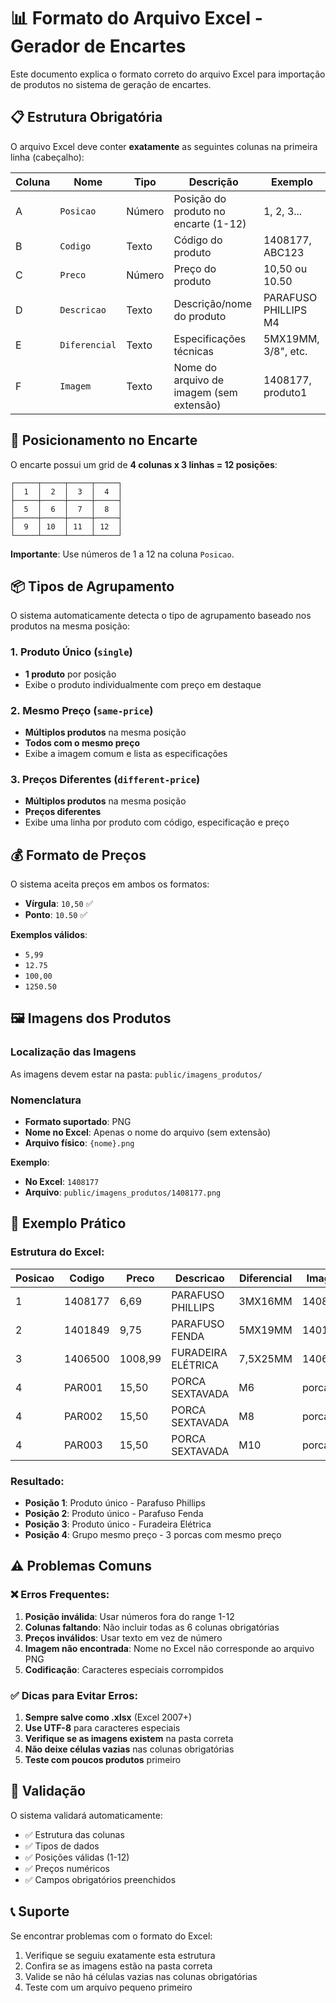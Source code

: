 # 📊 Formato do Arquivo Excel - Gerador de Encartes

Este documento explica o formato correto do arquivo Excel para importação de produtos no sistema de geração de encartes.

## 📋 Estrutura Obrigatória

O arquivo Excel deve conter **exatamente** as seguintes colunas na primeira linha (cabeçalho):

| Coluna | Nome | Tipo | Descrição | Exemplo |
|--------|------|------|-----------|---------|
| A | `Posicao` | Número | Posição do produto no encarte (1-12) | 1, 2, 3... |
| B | `Codigo` | Texto | Código do produto | 1408177, ABC123 |
| C | `Preco` | Número | Preço do produto | 10,50 ou 10.50 |
| D | `Descricao` | Texto | Descrição/nome do produto | PARAFUSO PHILLIPS M4 |
| E | `Diferencial` | Texto | Especificações técnicas | 5MX19MM, 3/8", etc. |
| F | `Imagem` | Texto | Nome do arquivo de imagem (sem extensão) | 1408177, produto1 |

## 🎯 Posicionamento no Encarte

O encarte possui um grid de **4 colunas x 3 linhas = 12 posições**:

```
┌─────┬─────┬─────┬─────┐
│  1  │  2  │  3  │  4  │
├─────┼─────┼─────┼─────┤
│  5  │  6  │  7  │  8  │
├─────┼─────┼─────┼─────┤
│  9  │ 10  │ 11  │ 12  │
└─────┴─────┴─────┴─────┘
```

**Importante**: Use números de 1 a 12 na coluna `Posicao`.

## 📦 Tipos de Agrupamento

O sistema automaticamente detecta o tipo de agrupamento baseado nos produtos na mesma posição:

### 1. **Produto Único** (`single`)
- **1 produto** por posição
- Exibe o produto individualmente com preço em destaque

### 2. **Mesmo Preço** (`same-price`)
- **Múltiplos produtos** na mesma posição
- **Todos com o mesmo preço**
- Exibe a imagem comum e lista as especificações

### 3. **Preços Diferentes** (`different-price`)
- **Múltiplos produtos** na mesma posição
- **Preços diferentes**
- Exibe uma linha por produto com código, especificação e preço

## 💰 Formato de Preços

O sistema aceita preços em ambos os formatos:
- **Vírgula**: `10,50` ✅
- **Ponto**: `10.50` ✅

**Exemplos válidos**:
- `5,99`
- `12.75`
- `100,00`
- `1250.50`

## 🖼️ Imagens dos Produtos

### Localização das Imagens
As imagens devem estar na pasta: `public/imagens_produtos/`

### Nomenclatura
- **Formato suportado**: PNG
- **Nome no Excel**: Apenas o nome do arquivo (sem extensão)
- **Arquivo físico**: `{nome}.png`

**Exemplo**:
- **No Excel**: `1408177`
- **Arquivo**: `public/imagens_produtos/1408177.png`

## 📝 Exemplo Prático

### Estrutura do Excel:

| Posicao | Codigo | Preco | Descricao | Diferencial | Imagem |
|---------|--------|-------|-----------|-------------|---------|
| 1 | 1408177 | 6,69 | PARAFUSO PHILLIPS | 3MX16MM | 1408177 |
| 2 | 1401849 | 9,75 | PARAFUSO FENDA | 5MX19MM | 1401849 |
| 3 | 1406500 | 1008,99 | FURADEIRA ELÉTRICA | 7,5X25MM | 1406500 |
| 4 | PAR001 | 15,50 | PORCA SEXTAVADA | M6 | porca_m6 |
| 4 | PAR002 | 15,50 | PORCA SEXTAVADA | M8 | porca_m6 |
| 4 | PAR003 | 15,50 | PORCA SEXTAVADA | M10 | porca_m6 |

### Resultado:
- **Posição 1**: Produto único - Parafuso Phillips
- **Posição 2**: Produto único - Parafuso Fenda  
- **Posição 3**: Produto único - Furadeira Elétrica
- **Posição 4**: Grupo mesmo preço - 3 porcas com mesmo preço

## ⚠️ Problemas Comuns

### ❌ Erros Frequentes:

1. **Posição inválida**: Usar números fora do range 1-12
2. **Colunas faltando**: Não incluir todas as 6 colunas obrigatórias
3. **Preços inválidos**: Usar texto em vez de número
4. **Imagem não encontrada**: Nome no Excel não corresponde ao arquivo PNG
5. **Codificação**: Caracteres especiais corrompidos

### ✅ Dicas para Evitar Erros:

1. **Sempre salve como .xlsx** (Excel 2007+)
2. **Use UTF-8** para caracteres especiais
3. **Verifique se as imagens existem** na pasta correta
4. **Não deixe células vazias** nas colunas obrigatórias
5. **Teste com poucos produtos** primeiro

## 🔧 Validação

O sistema validará automaticamente:
- ✅ Estrutura das colunas
- ✅ Tipos de dados
- ✅ Posições válidas (1-12)
- ✅ Preços numéricos
- ✅ Campos obrigatórios preenchidos

## 📞 Suporte

Se encontrar problemas com o formato do Excel:
1. Verifique se seguiu exatamente esta estrutura
2. Confira se as imagens estão na pasta correta
3. Valide se não há células vazias nas colunas obrigatórias
4. Teste com um arquivo pequeno primeiro
